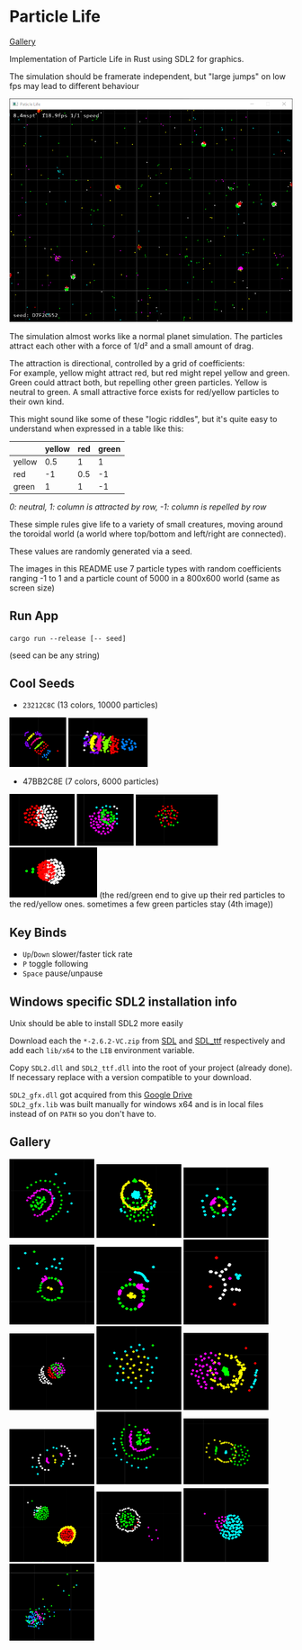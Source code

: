# Particle Life
[Gallery](#gallery)

Implementation of Particle Life in Rust using SDL2 for graphics.

The simulation should be framerate independent, but "large jumps"
on low fps may lead to different behaviour


![particle_life_JJA9YE4DSF.png](img%2Fparticle_life_JJA9YE4DSF.png)

The simulation almost works like a normal planet simulation.
The particles attract each other with a force of 1/d² and a small
amount of drag.

The attraction is directional, controlled by a grid of coefficients: <br>
For example, yellow might attract red, but red might repel yellow and green.
Green could attract both, but repelling other green particles.
Yellow is neutral to green.
A small attractive force exists for red/yellow particles to their own kind.

This might sound like some of these "logic riddles", but it's quite easy to 
understand when expressed in a table like this:

|        | yellow | red | green |
|--------|--------|-----|-------|
| yellow | 0.5    | 1   | 1     |
| red    | -1     | 0.5 | -1    |
| green  | 1      | 1   | -1    |

_0: neutral, 1: column is attracted by row, -1: column is repelled by row_

These simple rules give life to a variety of small creatures, moving around
the toroidal world (a world where top/bottom and left/right are connected).

These values are randomly generated via a seed.

The images in this README use 7 particle types with random coefficients ranging -1 to 1
and a particle count of 5000 in a 800x600 world (same as screen size)

## Run App
`cargo run --release [-- seed]`

(seed can be any string)

## Cool Seeds
- `23212C8C` (13 colors, 10000 particles)

<img src="img/particle_life_PflT5PsB1L.png" style="width: 20%">
<img src="img/particle_life_nj71PpQ7ke.png" style="width: 28%">

- 47BB2C8E (7 colors, 6000 particles)

<img src="img/particle_life_sDHRcFPpQq.png" style="width: 23%">
<img src="img/particle_life_tMP42BK47l.png" style="width: 20%">
<img src="img/particle_life_uRicIogVLS.png" style="width: 29%">
<img src="img/particle_life_tDxwGtib4m.png" style="width: 31%">
(the red/green end to give up their red particles to the red/yellow ones. sometimes a few green particles stay (4th image))

## Key Binds
- `Up`/`Down` slower/faster tick rate
- `P` toggle following
- `Space` pause/unpause

## Windows specific SDL2 installation info
Unix should be able to install SDL2 more easily

Download each the `*-2.6.2-VC.zip` from
[SDL](https://github.com/libsdl-org/SDL/releases/tag/release-2.26.2) and
[SDL_ttf](https://github.com/libsdl-org/SDL_ttf)
respectively and add each `lib/x64` to the `LIB` environment variable.

Copy `SDL2.dll` and `SDL2_ttf.dll` into the root of your project (already done).
If necessary replace with a version compatible to your download.

`SDL2_gfx.dll` got acquired from this [Google Drive](https://drive.google.com/drive/folders/14RPWmR-xOE30aUnZnOy0hT9AzZejNkqs)<br>
`SDL2_gfx.lib` was built manually for windows x64 and is in local files instead of on `PATH` so you don't have to.

## Gallery
<div>
<img src="img/particle_life_6fi9OwZucZ.png" style="width: 30%">
<img src="img/particle_life_060FKP3GCj.png" style="width: 30%">
<img src="img/particle_life_bOXJLRWIYc.png" style="width: 30%">
<img src="img/particle_life_CCLCHxKC9c.png" style="width: 30%">
<img src="img/particle_life_CdhsHAZnNX.png" style="width: 30%">
<img src="img/particle_life_JBde8WtrUI.png" style="width: 30%">
<img src="img/particle_life_nHavG9BXcS.png" style="width: 30%">
<img src="img/particle_life_SiuCV4qD08.png" style="width: 30%">
<img src="img/particle_life_Uf2qaENn61.png" style="width: 30%">
<img src="img/particle_life_vY6k93bhWe.png" style="width: 30%">
<img src="img/particle_life_zB7nm8V9gB.png" style="width: 30%">
<img src="img/particle_life_ZTA3KZiH0D.png" style="width: 30%">
<img src="img/particle_life_JMFnMYu61u.png" style="width: 30%">
<img src="img/particle_life_qKVdys72F0.png" style="width: 30%">
<img src="img/particle_life_uGUNOKSr8r.png" style="width: 30%">
<img src="img/particle_life_Zjsx3uoLo9.png" style="width: 30%">
</div>